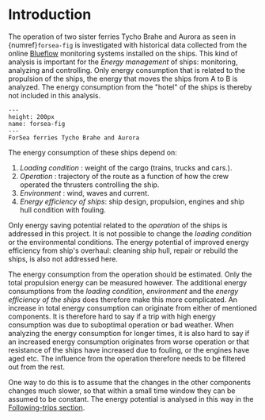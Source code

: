 # Introduction
The operation of two sister ferries Tycho Brahe and Aurora as seen in {numref}`forsea-fig` is investigated with historical data collected from the online [Blueflow](https://www.blueflow.se/) monitoring systems installed on the ships. This kind of analysis is important for the *Energy management* of ships: monitoring, analyzing and controlling. Only energy consumption that is related to the propulsion of the ships, the energy that moves the ships from A to B is analyzed. The energy consumption from the "hotel" of the ships is thereby not included in this analysis.   

```{figure} forsea.jpg
---
height: 200px
name: forsea-fig
---
ForSea ferries Tycho Brahe and Aurora
```
The energy consumption of these ships depend on:
1. *Loading condition* : weight of the cargo (trains, trucks and cars.).
2. *Operation* : trajectory of the route as a function of how the crew operated the thrusters controlling the ship.  
3. *Environment* : wind, waves and current.
4. *Energy efficiency of ships*: ship design, propulsion, engines and ship hull condition with fouling.

Only energy saving potential related to the *operation* of the ships is addressed in this project. It is not possible to change the *loading condition* or the environmental conditions. The energy potential of improved energy efficiency from ship's overhaul: cleaning ship hull, repair or rebuild the ships, is also not addressed here. 

The energy consumption from the operation should be estimated. Only the total propulsion energy can be measured however. 
The additional energy consumptions from the *loading condition*, *environment* and the *energy efficiency of the ships* does therefore make this more complicated. An increase in total energy consumption can originate from either of mentioned components. It is therefore hard to say if a trip with high energy consumption was due to suboptimal operation or bad weather. When analyzing the energy consumption for longer times, it is also hard to say if an increased energy consumption originates from worse operation or that resistance of the ships have increased due to fouling, or the engines have aged etc.
The influence from the operation therefore needs to be filtered out from the rest. 

One way to do this is to assume that the changes in the other components changes much slower, so that within a small time window they can be assumed to be constant. The energy potential is analysed in this way in the [Following-trips section](following_trips.ipynb).
